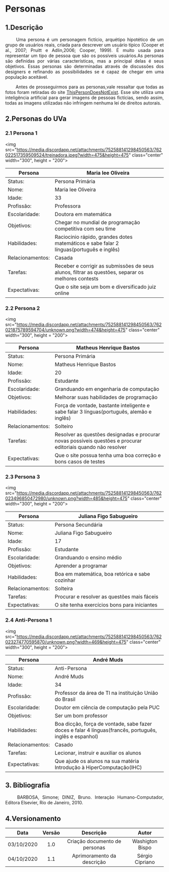 # Personas


## 1.Descrição
<p align="justify"> &emsp;&emsp; Uma persona é um personagem fictício, arquétipo hipotético de um grupo de usuários reais, criada para descrever um usuário típico (Cooper et al., 2007; Pruitt e Adlin,2006; Cooper, 1999). É muito usada para representar um tipo de pessoa que são os possíveis usuários.As personas são definidas por várias características, mas a principal delas é seus objetivos. Essas personas são determinadas através de discussões dos designers e refinando as possibilidades se é capaz de chegar em uma população aceitável. </p>

<p align="justify"> &emsp;&emsp; Antes de prosseguirmos para as personas,vale ressaltar que todas as fotos foram retiradas do site <a href="https://thispersondoesnotexist.com/">ThisPersonDoesNotExist</a>. Esse site utiliza uma inteligência artificial para gerar imagens de pessoas fictícias, sendo assim, todas as imagens utilizadas não infringem nenhuma lei de direitos autorais.</p>

## 2.Personas do UVa
### 2.1 Persona 1
<img  src="https://media.discordapp.net/attachments/752588141298450563/762022517359509524/treinadora.jpeg?width=475&height=475" class="center" width="300", height = "200">

| Persona | Maria lee Oliveira |
|---------|--------------------|
| Status: | Persona Primária |
| Nome: | Maria lee Oliveira |
| Idade: | 33 |
| Profissão: | Professora |
| Escolaridade: | Doutora em matemática |
| Objetivos: | Chegar no mundial de programação competitiva com seu time |
| Habilidades: | Raciocinio rápido, grandes dotes matemáticos e sabe falar 2 línguas(português e inglês) |
| Relacionamentos: | Casada |
| Tarefas: | Receber e corrigir as submissões de seus alunos, filtrar as questões, separar os melhores contests |
| Expectativas: | Que o site seja um bom e diversificado juiz online  |

### 2.2 Persona 2
<img  src="https://media.discordapp.net/attachments/752588141298450563/762021875789594704/unknown.png?width=474&height=475" class="center" width="300", height = "200">

| Persona | Matheus Henrique Bastos |
|---------|--------------------|
| Status: | Persona Primária |
| Nome: | Matheus Henrique Bastos |
| Idade: | 20 |
| Profissão: | Estudante |
| Escolaridade: | Granduando em engenharia de computação |
| Objetivos: | Melhorar suas habilidades de programação |
| Habilidades: | Força de vontade, bastante inteligente e sabe falar 3 línguas(português, alemão e inglês) |
| Relacionamentos: | Solteiro |
| Tarefas: | Resolver as questões designadas e procurar novas possíveis questões e procurar editoriais quando não resolver |
| Expectativas: | Que o site possua tenha uma boa correção e bons casos de testes |

### 2.3 Persona 3
<img  src="https://media.discordapp.net/attachments/752588141298450563/762023496850472980/unknown.png?width=485&height=475" class="center" width="300", height = "200">

| Persona | Juliana Figo Sabugueiro |
|---------|--------------------|
| Status: | Persona Secundária |
| Nome: | Juliana Figo Sabugueiro |
| Idade: | 17 |
| Profissão: | Estudante |
| Escolaridade: | Granduando o ensino médio |
| Objetivos: | Aprender a programar |
| Habilidades: | Boa em matemática, boa retórica e sabe cozinhar |
| Relacionamentos: | Solteira |
| Tarefas: | Procurar e resolver as questões mais fáceis |
| Expectativas: | O site tenha exercícios bons para iniciantes |

### 2.4 Anti-Persona 1
<img  src="https://media.discordapp.net/attachments/752588141298450563/762023274770595870/unknown.png?width=469&height=475" class="center" width="300", height = "200">

| Persona | André Muds |
|---------|--------------------|
| Status: | Anti-Persona |
| Nome: | André Muds |
| Idade: | 34 |
| Profissão: | Professor da área de TI na instituição União do Brasil |
| Escolaridade: | Doutor em ciência de computação pela PUC |
| Objetivos: | Ser um bom professor |
| Habilidades: | Boa dicção, força de vontade, sabe fazer doces e falar 4 línguas(francês, português, inglês e espanhol) |
| Relacionamentos: | Casado |
| Tarefas: | Lecionar, instruir e auxiliar os alunos |
| Expectativas: | Que ajude os alunos na sua matéria Introdução à HiperComputação(IHC) |

## 3. Bibliografia

<p align="justify"> &emsp;&emsp; BARBOSA, Simone; DINIZ, Bruno. Interação Humano-Computador, Editora Elsevier, Rio de Janeiro, 2010. </p>

## 4.Versionamento

|Data|Versão|Descrição|Autor|
|:-:|:-:|:-:|:-:|
|03/10/2020|1.0|Criação documento de personas|Washigton Bispo|
|04/10/2020|1.1|Aprimoramento da descrição|Sérgio Cipriano|
